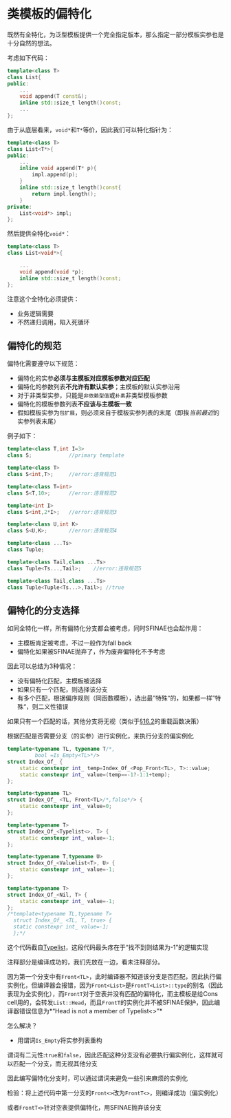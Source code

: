 # 类模板的偏特化

既然有全特化，为泛型模板提供一个完全指定版本，那么指定一部分模板实参也是十分自然的想法。

考虑如下代码：

```cpp
template<class T>
class List{
public:
    ...
    void append(T const&);
    inline std::size_t length()const;
    ...
};
```

由于从底层看来，`void*`和`T*`等价，因此我们可以特化指针为：

```cpp
template<class T>
class List<T*>{
public:
    ...
    inline void append(T* p){
		impl.append(p);
    }
    inline std::size_t length()const{
        return impl.length();
    }
private:
	List<void*> impl;
};
```

然后提供全特化`void*`：

```cpp
template<class T>
class List<void*>{

    ...
    void append(void *p);
    inline std::size_t length()const;
};
```

注意这个全特化必须提供：

* 业务逻辑需要
* 不然递归调用，陷入死循环

## 偏特化的规范

偏特化需要遵守以下规范：

* 偏特化的实参**必须与主模板对应模板参数对应匹配**
* 偏特化的参数列表**不允许有默认实参**；主模板的默认实参沿用
* 对于非类型实参，只能是`非依赖型值`或`朴素`非类型模板参数
* 偏特化的模板参数列表**不应该与主模板一致**
* 假如模板实参为`包扩展`，则必须来自于模板实参列表的末尾（即挨*当前最近*的实参列表末尾）

例子如下：

```cpp
template<class T,int I=3>
class S;			//primary template

template<class T>
class S<int,T>;		//error:违背规范1

template<class T=int>
class S<T,10>;		//error:违背规范2

template<int I>
class S<int,2*I>;	//error:违背规范3

template<class U,int K>
class S<U,K>;		//error:违背规范4

template<class ...Ts>
class Tuple;

template<class Tail,class ...Ts>
class Tuple<Ts...,Tail>;	//error:违背规范5

template<class Tail,class ...Ts>
class Tuple<Tuple<Ts...>,Tail>;	//true
```

## 偏特化的分支选择

如同全特化一样，所有偏特化分支都会被考虑，同时SFINAE也会起作用：

* 主模板肯定被考虑，不过一般作为fall back
* 偏特化如果被SFINAE抛弃了，作为废弃偏特化不予考虑

因此可以总结为3种情况：

* 没有偏特化匹配，主模板被选择
* 如果只有一个匹配，则选择该分支
* 有多个匹配，根据偏序规则（同函数模板），选出最”特殊“的，如果都一样”特殊“，则二义性错误



如果只有一个匹配的话，其他分支将无视（类似于[§16.2](https://github.com/Conzxy/CppTemplates_2nd/blob/main/ch16/16.2%20Overloading%20Function%20Templates.md)的重载函数决策）

根据匹配是否需要分支（的实参）进行实例化，来执行分支的偏实例化

```cpp
template<typename TL, typename T/*,
		 bool =Is_Empty<TL>*/>
struct Index_Of_ {
    static constexpr int_ temp=Index_Of_<Pop_Front<TL>, T>::value;
    static constexpr int_ value=(temp==-1?-1:1+temp);
};

template<typename TL>
struct Index_Of_ <TL, Front<TL>/*,false*/> {
    static constexpr int_ value=0;
};

template<typename T>
struct Index_Of_<Typelist<>, T> {
    static constexpr int_ value=-1;
};

template<typename T,typename U>
struct Index_Of_<Valuelist<T>, U> {
    static constexpr int_ value=-1;
};

template<typename T>
struct Index_Of_<Nil, T> {
    static constexpr int_ value=-1;
};
/*template<typename TL,typename T>
  struct Index_Of_ <TL, T, true> {
  static constexpr int_ value=-1;
  };*/
```

这个代码截自[Typelist](https://github.com/Conzxy/TinySTL/blob/master/Detail/type_list_impl.h)，这段代码最头疼在于“找不到则结果为-1”的逻辑实现

注释部分是编译成功的，我们先放在一边，看未注释部分。

因为第一个分支中有`Front<TL>`，此时编译器不知道该分支是否匹配，因此执行偏实例化，但编译器会报错，因为`Front<List>`是`FrontT<List>::type`的别名（因此表现为全实例化），而`FrontT`对于空表并没有匹配的偏特化，而主模板是给Cons cell用的，会转发`List::Head`，而且`FrontT`的实例化并不被SFINAE保护，因此编译器错误信息为*“Head is not a member of Typelist<>”*

怎么解决？

* 用谓词`Is_Empty`将实参列表重构

谓词有二元性:`true`和`false`，因此匹配这种分支没有必要执行偏实例化，这样就可以匹配一个分支，而无视其他分支

因此编写偏特化分支时，可以通过谓词来避免一些引来麻烦的实例化

检验：将上述代码中第一分支的`Front<>`改为`FrontT<>`，则编译成功（偏实例化）

或者`FrontT<>`针对空表提供偏特化，用SFINAE抛弃该分支

